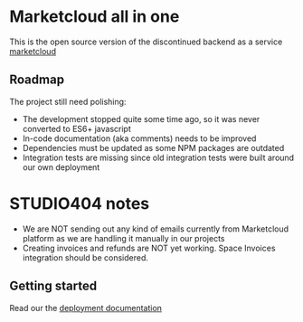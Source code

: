 # Marketcloud all in one

This is the open source version of the discontinued backend as a service [marketcloud](http://www.marketcloud.it)

## Roadmap

The project still need polishing:


- The development stopped quite some time ago, so it was never converted to ES6+ javascript
- In-code documentation (aka comments) needs to be improved
- Dependencies must be updated as some NPM packages are outdated
- Integration tests are missing since old integration tests were built around our own deployment


# STUDIO404 notes
- We are NOT sending out any kind of emails currently from Marketcloud platform as we are handling it manually in our projects
- Creating invoices and refunds are NOT yet working. Space Invoices integration should be considered.


## Getting started

Read our the [deployment documentation](https://github.com/Marketcloud/marketcloud-all-in-one/blob/master/deployment/README.md)
